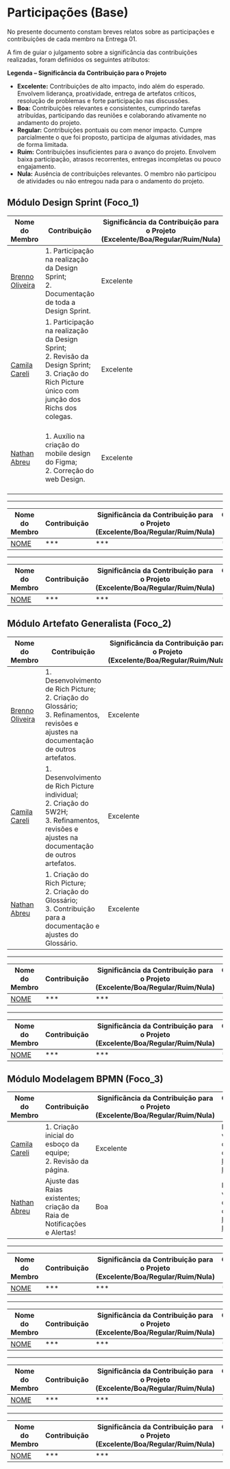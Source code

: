 # Participações (Base)

No presente documento constam breves relatos sobre as participações e contribuições de cada membro na Entrega 01.

A fim de guiar o julgamento sobre a significância das contribuições realizadas, foram definidos os seguintes atributos:

**Legenda – Significância da Contribuição para o Projeto**  

- **Excelente:** Contribuições de alto impacto, indo além do esperado. Envolvem liderança, proatividade, entrega de artefatos críticos, resolução de problemas e forte participação nas discussões.  
- **Boa:** Contribuições relevantes e consistentes, cumprindo tarefas atribuídas, participando das reuniões e colaborando ativamente no andamento do projeto.  
- **Regular:** Contribuições pontuais ou com menor impacto. Cumpre parcialmente o que foi proposto, participa de algumas atividades, mas de forma limitada.  
- **Ruim:** Contribuições insuficientes para o avanço do projeto. Envolvem baixa participação, atrasos recorrentes, entregas incompletas ou pouco engajamento.  
- **Nula:** Ausência de contribuições relevantes. O membro não participou de atividades ou não entregou nada para o andamento do projeto.

## Módulo Design Sprint (Foco_1)

| Nome do Membro  | Contribuição | Significância da Contribuição para o Projeto<br> (Excelente/Boa/Regular/Ruim/Nula) | Comprobatórios Claros (com link) |
|------------------------|-----------------|----------|----------|
| [Brenno Oliveira](https://github.com/Brenno-Silva01) | 1. Participação na realização da Design Sprint;<br> 2. Documentação de toda a Design Sprint. | Excelente | Registro no versionamento do documento de [Design Sprint](Base/1.1.DesignSprint.md) e registro da participação presente na [Ata de reunião 02](Atas/2.2.Ata02.md).|
| [ Camila Careli](https://github.com/camilascareli) | 1. Participação na realização da Design Sprint;<br> 2. Revisão da Design Sprint;<br/>3. Criação do Rich Picture único com junção dos Richs dos colegas. | Excelente | Registro no versionamento do documento de [Design Sprint](Base/1.1.DesignSprint.md) e registro da participação presente na [Ata de reunião 02](Atas/2.2.Ata02.md).|
| [Nathan Abreu](https://github.com/nateejpg) | 1. Auxílio na criação do mobile design do Figma; <br> 2. Correção do web Design. <br> | Excelente | Registro nos versionamentos dos documentos de [Figma](Base/1.2.7.Prototipo.md) e registro da participação presente na [Ata de reunião 02](Atas/2.2.Ata02.md)|

---

| Nome do Membro  | Contribuição | Significância da Contribuição para o Projeto<br> (Excelente/Boa/Regular/Ruim/Nula) | Comprobatórios Claros (com link) |
|------------------------|-----------------|----------|----------|
| [NOME](https://github.com/NOME) | *** | *** | ***|

---

| Nome do Membro  | Contribuição | Significância da Contribuição para o Projeto<br> (Excelente/Boa/Regular/Ruim/Nula) | Comprobatórios Claros (com link) |
|------------------------|-----------------|----------|----------|
| [NOME](https://github.com/NOME) | *** | *** | ***|



## Módulo Artefato Generalista (Foco_2)

| Nome do Membro  | Contribuição | Significância da Contribuição para o Projeto<br> (Excelente/Boa/Regular/Ruim/Nula) | Comprobatórios Claros (com link) |
|------------------------|-----------------|----------|----------|
| [Brenno Oliveira](https://github.com/Brenno-Silva01) | 1. Desenvolvimento de Rich Picture;<br> 2. Criação do Glossário;<br> 3. Refinamentos, revisões e ajustes na documentação de outros artefatos. | Excelente | Registro nos versionamentos dos documentos de [Rich Picture](Base/1.4.RichPicture.md), [Glossário](Base/1.2.5.Glossario.md).|
| [Camila Careli](https://github.com/camilascareli) | 1. Desenvolvimento de Rich Picture individual;<br> 2. Criação do 5W2H;<br> 3. Refinamentos, revisões e ajustes na documentação de outros artefatos. | Excelente | Registro nos versionamentos dos documentos de [Rich Picture](Base/1.4.RichPicture.md), [5W2H](Base/1.2.1.5W2H.md).|
| [Nathan Abreu](https://github.com/natejpg) | 1. Criação do Rich Picture;<br> 2. Criação do Glossário; <br> 3. Contribuição para a documentação e ajustes do Glossário. | Excelente | Registro nos versionamentos dos documentos de [Rich Picture](Base/1.2.4.RichPicture.md), [Glossário](Base/1.2.5.Glossario.md).|

---

| Nome do Membro  | Contribuição | Significância da Contribuição para o Projeto<br> (Excelente/Boa/Regular/Ruim/Nula) | Comprobatórios Claros (com link) |
|------------------------|-----------------|----------|----------|
| [NOME](https://github.com/NOME) | *** | *** | ***|

---

| Nome do Membro  | Contribuição | Significância da Contribuição para o Projeto<br> (Excelente/Boa/Regular/Ruim/Nula) | Comprobatórios Claros (com link) |
|------------------------|-----------------|----------|----------|
| [NOME](https://github.com/NOME) | *** | *** | ***|


## Módulo Modelagem BPMN (Foco_3)

| Nome do Membro  | Contribuição | Significância da Contribuição para o Projeto<br> (Excelente/Boa/Regular/Ruim/Nula) | Comprobatórios Claros (com link) |
|------------------------|-----------------|----------|----------|
| [Camila Careli](https://github.com/camilascareli) | 1. Criação inicial do esboço da equipe; <br/>2. Revisão da página. | Excelente | Registro nos versionamentos do documento de [1.3 Modelagem BPMN](Base/1.3.ModelagemBPMN.md).
| [Nathan Abreu](https://github.com/nateejpg) | Ajuste das Raias existentes; <br> criação da Raia de Notificações e Alertas! | Boa |Registro nos versionamentos dos documentos de [1.3 Modelagem BPMN.](Base/1.3.ModelagemBPMN.md)|

---

| Nome do Membro  | Contribuição | Significância da Contribuição para o Projeto<br> (Excelente/Boa/Regular/Ruim/Nula) | Comprobatórios Claros (com link) |
|------------------------|-----------------|----------|----------|
| [NOME](https://github.com/NOME) | *** | *** | ***|

---

| Nome do Membro  | Contribuição | Significância da Contribuição para o Projeto<br> (Excelente/Boa/Regular/Ruim/Nula) | Comprobatórios Claros (com link) |
|------------------------|-----------------|----------|----------|
| [NOME](https://github.com/NOME) | *** | *** | ***|

---

| Nome do Membro  | Contribuição | Significância da Contribuição para o Projeto<br> (Excelente/Boa/Regular/Ruim/Nula) | Comprobatórios Claros (com link) |
|------------------------|-----------------|----------|----------|
| [NOME](https://github.com/NOME) | *** | *** | ***|

---

| Nome do Membro  | Contribuição | Significância da Contribuição para o Projeto<br> (Excelente/Boa/Regular/Ruim/Nula) | Comprobatórios Claros (com link) |
|------------------------|-----------------|----------|----------|
| [NOME](https://github.com/NOME) | *** | *** | ***|
